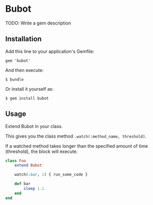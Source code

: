 # Bubot

TODO: Write a gem description

## Installation

Add this line to your application's Gemfile:

    gem 'bubot'

And then execute:

    $ bundle

Or install it yourself as:

    $ gem install bubot

## Usage

Extend Bubot in your class.

This gives you the class method `.watch(:method_name, threshold)`.

If a watched method takes longer than the specified amount of time (threshold), the block will execute.

```ruby
class Foo
    extend Bubot

    watch(:bar, 1) { run_some_code }

    def bar
        sleep 1.1
    end
end
```

